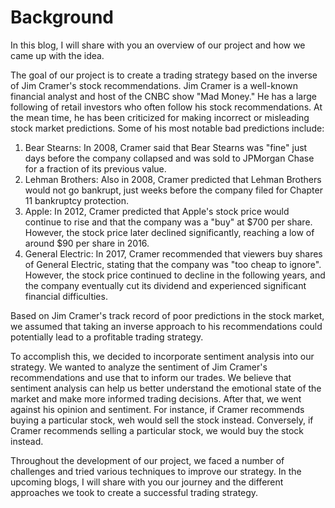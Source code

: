 # Background

In this blog, I will share with you an overview of our project and how we came up with the idea.

The goal of our project is to create a trading strategy based on the inverse of Jim Cramer's stock recommendations. Jim Cramer is a well-known financial analyst and host of the CNBC show "Mad Money." He has a large following of retail investors who often follow his stock recommendations. At the mean time, he has been criticized for making incorrect or misleading stock market predictions. Some of his most notable bad predictions include:

1. Bear Stearns: In 2008, Cramer said that Bear Stearns was "fine" just days before the company collapsed and was sold to JPMorgan Chase for a fraction of its previous value.
2. Lehman Brothers: Also in 2008, Cramer predicted that Lehman Brothers would not go bankrupt, just weeks before the company filed for Chapter 11 bankruptcy protection.
3. Apple: In 2012, Cramer predicted that Apple's stock price would continue to rise and that the company was a "buy" at $700 per share. However, the stock price later declined significantly, reaching a low of around $90 per share in 2016.
4. General Electric: In 2017, Cramer recommended that viewers buy shares of General Electric, stating that the company was "too cheap to ignore". However, the stock price continued to decline in the following years, and the company eventually cut its dividend and experienced significant financial difficulties.

Based on Jim Cramer's track record of poor predictions in the stock market, we assumed that taking an inverse approach to his recommendations could potentially lead to a profitable trading strategy.

To accomplish this, we decided to incorporate sentiment analysis into our strategy. We wanted to analyze the sentiment of Jim Cramer's recommendations and use that to inform our trades. We believe that sentiment analysis can help us better understand the emotional state of the market and make more informed trading decisions. After that, we went against his opinion and sentiment. For instance, if Cramer recommends buying a particular stock, weh would sell the stock instead. Conversely, if Cramer recommends selling a particular stock, we would buy the stock instead.

Throughout the development of our project, we faced a number of challenges and tried various techniques to improve our strategy. In the upcoming blogs, I will share with you our journey and the different approaches we took to create a successful trading strategy.
